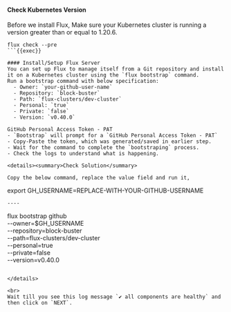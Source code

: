 #### Check Kubernetes Version
Before we install Flux, Make sure your Kubernetes cluster is running a version greater than or equal to 1.20.6.

```
flux check --pre
```{{exec}}

#### Install/Setup Flux Server
You can set up Flux to manage itself from a Git repository and install it on a Kubernetes cluster using the `flux bootstrap` command.
Run a bootstrap command with below specification:
  - Owner: `your-github-user-name`
  - Repository: `block-buster` 
  - Path: `flux-clusters/dev-cluster`
  - Personal: `true`
  - Private: `false`
  - Version: `v0.40.0`

GitHub Personal Access Token - PAT
- `Bootstrap` will prompt for a `GitHub Personal Access Token - PAT`
- Copy-Paste the token, which was generated/saved in earlier step.
- Wait for the command to complete the `bootstraping` process.
- Check the logs to understand what is happening.

<details><summary>Check Solution</summary>

Copy the below command, replace the value field and run it,

```
export GH_USERNAME=REPLACE-WITH-YOUR-GITHUB-USERNAME
```{{copy}}
----
```
flux bootstrap github \
  --owner=$GH_USERNAME \
  --repository=block-buster \
  --path=flux-clusters/dev-cluster \
  --personal=true \
  --private=false \
  --version=v0.40.0
```{{exec}}

</details>

<br>
Wait till you see this log message `✔ all components are healthy` and then click on `NEXT`.